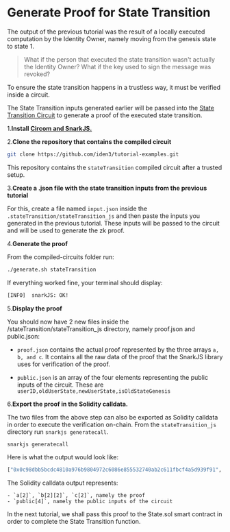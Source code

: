 # Generate Proof for State Transition

The output of the previous tutorial was the result of a locally executed computation by the Identity Owner, namely moving from the genesis state to state 1. 

>What if the person that executed the state transition wasn't actually the Identity Owner? What if the key used to sign the message was revoked? 

To ensure the state transition happens in a trustless way, it must be verified inside a circuit. 

The State Transition inputs generated earlier will be passed into the [State Transition Circuit](../../protocol/main-circuits.md#statetransition) to generate a proof of the executed state transition. 

1.**Install [Circom and SnarkJS.](https://docs.circom.io/getting-started/installation/#installing-circom)**

2.**Clone the repository that contains the compiled circuit**

```bash
git clone https://github.com/iden3/tutorial-examples.git
```

This repository contains the `stateTransition` compiled circuit after a trusted setup.

3.**Create a .json file with the state transition inputs from the previous tutorial**

For this, create a file named `input.json` inside the `.stateTransition/stateTransition_js` and then paste the inputs you generated in the previous tutorial. These inputs will be passed to the circuit and will be used to generate the zk proof.

4.**Generate the proof**

From the compiled-circuits folder run:

```bash 
./generate.sh stateTransition
```

If everything worked fine, your terminal should display: 

```bash
[INFO]  snarkJS: OK!
```
 
5.**Display the proof**

You should now have 2 new files inside the /stateTransition/stateTransition_js directory, namely proof.json and public.json:

- `proof.json` contains the actual proof represented by the three arrays `a, b, and c`. It contains all the raw data of the proof that the SnarkJS library uses for verification of the proof.

- `public.json` is an array of the four elements representing the public inputs of the circuit. These are `userID,oldUserState,newUserState,isOldStateGenesis`

6.**Export the proof in the Solidity calldata.**

The two files from the above step can also be exported as Solidity calldata in order to execute the verification on-chain. From the `stateTransition_js` directory run `snarkjs generatecall`.

```bash
snarkjs generatecall
```
Here is what the output would look like: 

```bash
["0x0c98dbb5bcdc4810a976b9804972c6086e855532740ab2c611fbcf4a5d939f91", "0x1f3b6aa1cfe69a2a3f5e8e7db5ccae0d269fc66be6d0c364469486d5718431ee"],[["0x21f67821a25f3b0eb008e8aa840706c6dd9c1cff16ec6f138d7745aff350dbbb", "0x255b9f12a90b1f1089af5edcda19fb6d592096f6ba7ce2438ce4ecc48399687d"],["0x1568f9a5a84d72a31b90d26b5035030b0b02544dcba18f0a3740f80b9632942d", "0x28dcba6dd58878a3383fd556d27118a3e905f424d23afa30b71de3ac000822de"]],["0x15adbb5f1abe4418a7ea7f876164b57bf70f88183fa7d85406be4cb5f8fee261", "0x04466d6e7131a89fdcf5136b52ed2b52e00755ad77c97bb87e8afa690eeef5e4"],["0x000a501c057d28c0c50f91062730531a247474274ff6204a4f7da6d4bcb70000","0x1c057d28c0c50f91062730531a247474274ff6204a4f7da6d4bcb7d23be4d605","0x203034fdafe4563e84962f2b16fefe8ebedb1be5c05b7d5e5e30898d799192fd","0x0000000000000000000000000000000000000000000000000000000000000001"]
```

The Solidity calldata output represents: 

    - `a[2]`, `b[2][2]`, `c[2]`, namely the proof
    - `public[4]`, namely the public inputs of the circuit 

In the next tutorial, we shall pass this proof to the State.sol smart contract in order to complete the State Transition function.
